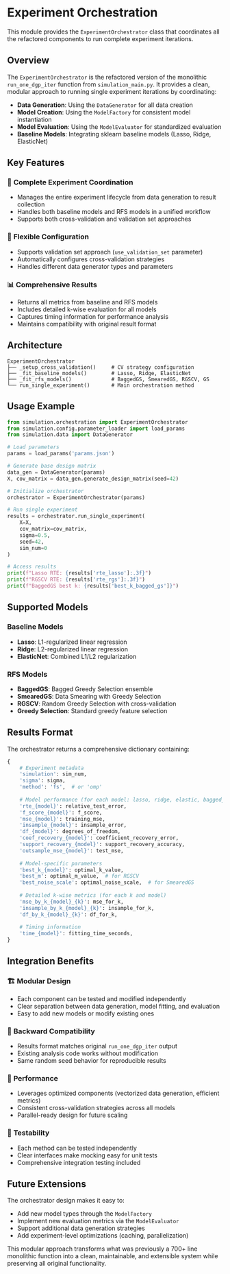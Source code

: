 # Experiment Orchestration

This module provides the `ExperimentOrchestrator` class that coordinates all the refactored components to run complete experiment iterations.

## Overview

The `ExperimentOrchestrator` is the refactored version of the monolithic `run_one_dgp_iter` function from `simulation_main.py`. It provides a clean, modular approach to running single experiment iterations by coordinating:

- **Data Generation**: Using the `DataGenerator` for all data creation
- **Model Creation**: Using the `ModelFactory` for consistent model instantiation  
- **Model Evaluation**: Using the `ModelEvaluator` for standardized evaluation
- **Baseline Models**: Integrating sklearn baseline models (Lasso, Ridge, ElasticNet)

## Key Features

### 🎯 **Complete Experiment Coordination**
- Manages the entire experiment lifecycle from data generation to result collection
- Handles both baseline models and RFS models in a unified workflow
- Supports both cross-validation and validation set approaches

### 🔧 **Flexible Configuration**
- Supports validation set approach (`use_validation_set` parameter)
- Automatically configures cross-validation strategies
- Handles different data generator types and parameters

### 📊 **Comprehensive Results**
- Returns all metrics from baseline and RFS models
- Includes detailed k-wise evaluation for all models
- Captures timing information for performance analysis
- Maintains compatibility with original result format

## Architecture

```
ExperimentOrchestrator
├── _setup_cross_validation()     # CV strategy configuration
├── _fit_baseline_models()        # Lasso, Ridge, ElasticNet
├── _fit_rfs_models()             # BaggedGS, SmearedGS, RGSCV, GS
└── run_single_experiment()       # Main orchestration method
```

## Usage Example

```python
from simulation.orchestration import ExperimentOrchestrator
from simulation.config.parameter_loader import load_params
from simulation.data import DataGenerator

# Load parameters
params = load_params('params.json')

# Generate base design matrix
data_gen = DataGenerator(params)
X, cov_matrix = data_gen.generate_design_matrix(seed=42)

# Initialize orchestrator
orchestrator = ExperimentOrchestrator(params)

# Run single experiment
results = orchestrator.run_single_experiment(
    X=X,
    cov_matrix=cov_matrix,
    sigma=0.5,
    seed=42,
    sim_num=0
)

# Access results
print(f"Lasso RTE: {results['rte_lasso']:.3f}")
print(f"RGSCV RTE: {results['rte_rgs']:.3f}")
print(f"BaggedGS best k: {results['best_k_bagged_gs']}")
```

## Supported Models

### Baseline Models
- **Lasso**: L1-regularized linear regression
- **Ridge**: L2-regularized linear regression  
- **ElasticNet**: Combined L1/L2 regularization

### RFS Models
- **BaggedGS**: Bagged Greedy Selection ensemble
- **SmearedGS**: Data Smearing with Greedy Selection
- **RGSCV**: Random Greedy Selection with cross-validation
- **Greedy Selection**: Standard greedy feature selection

## Results Format

The orchestrator returns a comprehensive dictionary containing:

```python
{
    # Experiment metadata
    'simulation': sim_num,
    'sigma': sigma,
    'method': 'fs',  # or 'omp'
    
    # Model performance (for each model: lasso, ridge, elastic, bagged_gs, smeared_gs, rgs, gs)
    'rte_{model}': relative_test_error,
    'f_score_{model}': f_score,
    'mse_{model}': training_mse,
    'insample_{model}': insample_error,
    'df_{model}': degrees_of_freedom,
    'coef_recovery_{model}': coefficient_recovery_error,
    'support_recovery_{model}': support_recovery_accuracy,
    'outsample_mse_{model}': test_mse,
    
    # Model-specific parameters
    'best_k_{model}': optimal_k_value,
    'best_m': optimal_m_value,  # for RGSCV
    'best_noise_scale': optimal_noise_scale,  # for SmearedGS
    
    # Detailed k-wise metrics (for each k and model)
    'mse_by_k_{model}_{k}': mse_for_k,
    'insample_by_k_{model}_{k}': insample_for_k,
    'df_by_k_{model}_{k}': df_for_k,
    
    # Timing information
    'time_{model}': fitting_time_seconds,
}
```

## Integration Benefits

### 🏗️ **Modular Design**
- Each component can be tested and modified independently
- Clear separation between data generation, model fitting, and evaluation
- Easy to add new models or modify existing ones

### 🔄 **Backward Compatibility**
- Results format matches original `run_one_dgp_iter` output
- Existing analysis code works without modification
- Same random seed behavior for reproducible results

### 🚀 **Performance**
- Leverages optimized components (vectorized data generation, efficient metrics)
- Consistent cross-validation strategies across all models
- Parallel-ready design for future scaling

### 🧪 **Testability**
- Each method can be tested independently
- Clear interfaces make mocking easy for unit tests
- Comprehensive integration testing included

## Future Extensions

The orchestrator design makes it easy to:
- Add new model types through the `ModelFactory`
- Implement new evaluation metrics via the `ModelEvaluator`
- Support additional data generation strategies
- Add experiment-level optimizations (caching, parallelization)

This modular approach transforms what was previously a 700+ line monolithic function into a clean, maintainable, and extensible system while preserving all original functionality. 